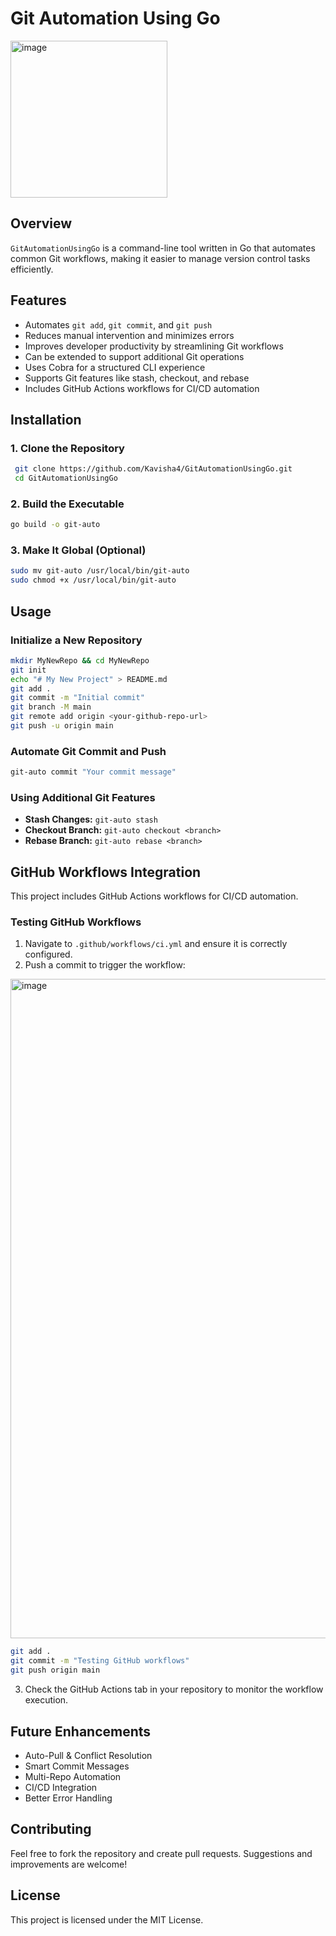 # Git Automation Using Go
<img width="251" alt="image" src="https://github.com/user-attachments/assets/0ba811d0-5616-4b2a-82d1-74167eae084d" />


## Overview

`GitAutomationUsingGo` is a command-line tool written in Go that automates common Git workflows, making it easier to manage version control tasks efficiently.

## Features

- Automates `git add`, `git commit`, and `git push`
- Reduces manual intervention and minimizes errors
- Improves developer productivity by streamlining Git workflows
- Can be extended to support additional Git operations
- Uses Cobra for a structured CLI experience
- Supports Git features like stash, checkout, and rebase
- Includes GitHub Actions workflows for CI/CD automation

## Installation

### 1. Clone the Repository

```sh
 git clone https://github.com/Kavisha4/GitAutomationUsingGo.git
 cd GitAutomationUsingGo
```

### 2. Build the Executable

```sh
go build -o git-auto
```

### 3. Make It Global (Optional)

```sh
sudo mv git-auto /usr/local/bin/git-auto
sudo chmod +x /usr/local/bin/git-auto
```

## Usage

### Initialize a New Repository

```sh
mkdir MyNewRepo && cd MyNewRepo
git init
echo "# My New Project" > README.md
git add .
git commit -m "Initial commit"
git branch -M main
git remote add origin <your-github-repo-url>
git push -u origin main
```

### Automate Git Commit and Push

```sh
git-auto commit "Your commit message"
```

### Using Additional Git Features

- **Stash Changes:** `git-auto stash`
- **Checkout Branch:** `git-auto checkout <branch>`
- **Rebase Branch:** `git-auto rebase <branch>`

## GitHub Workflows Integration

This project includes GitHub Actions workflows for CI/CD automation.

### **Testing GitHub Workflows**

1. Navigate to `.github/workflows/ci.yml` and ensure it is correctly configured.
2. Push a commit to trigger the workflow:

<img width="1055" alt="image" src="https://github.com/user-attachments/assets/09fbdc54-6d4f-492e-ae7b-e5cabf397c27" />


```sh
git add .
git commit -m "Testing GitHub workflows"
git push origin main
```

3. Check the GitHub Actions tab in your repository to monitor the workflow execution.

## Future Enhancements

- Auto-Pull & Conflict Resolution
- Smart Commit Messages
- Multi-Repo Automation
- CI/CD Integration
- Better Error Handling

## Contributing

Feel free to fork the repository and create pull requests. Suggestions and improvements are welcome!

## License

This project is licensed under the MIT License.

